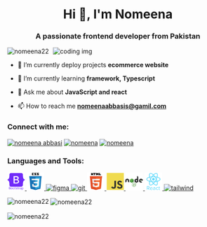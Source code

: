 <h1 align="center">Hi 👋, I'm Nomeena</h1>
<h3 align="center">A passionate frontend developer from Pakistan</h3>
<img align ="right" alt = "coding img" width = "400px" src = "https://storage.googleapis.com/pai-images/fd3e07226c064dc4b34c8140022aff69.jpeg">
<p align="left"> <img src="https://komarev.com/ghpvc/?username=nomeena22&label=Profile%20views&color=0e75b6&style=flat" alt="nomeena22" /> </p>

- 🔭 I’m currently deploy projects **ecommerce website**

- 🌱 I’m currently learning **framework, Typescript**

- 💬 Ask me about **JavaScript and react**

- 📫 How to reach me **nomeenaabbasis@gamil.com**

<h3 align="left">Connect with me:</h3>
<p align="left">
<a href="https://linkedin.com/in/nomeena abbasi" target="blank"><img align="center" src="https://raw.githubusercontent.com/rahuldkjain/github-profile-readme-generator/master/src/images/icons/Social/linked-in-alt.svg" alt="nomeena abbasi" height="30" width="40" /></a>
<a href="https://stackoverflow.com/users/nomeena" target="blank"><img align="center" src="https://raw.githubusercontent.com/rahuldkjain/github-profile-readme-generator/master/src/images/icons/Social/stack-overflow.svg" alt="nomeena" height="30" width="40" /></a>
<a href="https://auth.geeksforgeeks.org/user/nomeena" target="blank"><img align="center" src="https://raw.githubusercontent.com/rahuldkjain/github-profile-readme-generator/master/src/images/icons/Social/geeks-for-geeks.svg" alt="nomeena" height="30" width="40" /></a>
</p>

<h3 align="left">Languages and Tools:</h3>
<p align="left"> <a href="https://getbootstrap.com" target="_blank" rel="noreferrer"> <img src="https://raw.githubusercontent.com/devicons/devicon/master/icons/bootstrap/bootstrap-plain-wordmark.svg" alt="bootstrap" width="40" height="40"/> </a> <a href="https://www.w3schools.com/css/" target="_blank" rel="noreferrer"> <img src="https://raw.githubusercontent.com/devicons/devicon/master/icons/css3/css3-original-wordmark.svg" alt="css3" width="40" height="40"/> </a> <a href="https://www.figma.com/" target="_blank" rel="noreferrer"> <img src="https://www.vectorlogo.zone/logos/figma/figma-icon.svg" alt="figma" width="40" height="40"/> </a> <a href="https://git-scm.com/" target="_blank" rel="noreferrer"> <img src="https://www.vectorlogo.zone/logos/git-scm/git-scm-icon.svg" alt="git" width="40" height="40"/> </a> <a href="https://www.w3.org/html/" target="_blank" rel="noreferrer"> <img src="https://raw.githubusercontent.com/devicons/devicon/master/icons/html5/html5-original-wordmark.svg" alt="html5" width="40" height="40"/> </a> <a href="https://developer.mozilla.org/en-US/docs/Web/JavaScript" target="_blank" rel="noreferrer"> <img src="https://raw.githubusercontent.com/devicons/devicon/master/icons/javascript/javascript-original.svg" alt="javascript" width="40" height="40"/> </a> <a href="https://nodejs.org" target="_blank" rel="noreferrer"> <img src="https://raw.githubusercontent.com/devicons/devicon/master/icons/nodejs/nodejs-original-wordmark.svg" alt="nodejs" width="40" height="40"/> </a> <a href="https://reactjs.org/" target="_blank" rel="noreferrer"> <img src="https://raw.githubusercontent.com/devicons/devicon/master/icons/react/react-original-wordmark.svg" alt="react" width="40" height="40"/> </a> <a href="https://tailwindcss.com/" target="_blank" rel="noreferrer"> <img src="https://www.vectorlogo.zone/logos/tailwindcss/tailwindcss-icon.svg" alt="tailwind" width="40" height="40"/> </a> </p>

<p><img align="left" src="https://github-readme-stats.vercel.app/api/top-langs?username=nomeena22&show_icons=true&locale=en&layout=compact" alt="nomeena22" /></p>

<p>&nbsp;<img align="center" src="https://github-readme-stats.vercel.app/api?username=nomeena22&show_icons=true&locale=en" alt="nomeena22" /></p>

<p><img align="center" src="https://github-readme-streak-stats.herokuapp.com/?user=nomeena22&" alt="nomeena22" /></p>


<!--
**Nomeena22/Nomeena22** is a ✨ _special_ ✨ repository because its `README.md` (this file) appears on your GitHub profile.

Here are some ideas to get you started:

- 🔭 I’m currently working on ...
- 🌱 I’m currently learning ...
- 👯 I’m looking to collaborate on ...
- 🤔 I’m looking for help with ...
- 💬 Ask me about ...
- 📫 How to reach me: ...
- 😄 Pronouns: ...
- ⚡ Fun fact: ...
-->

